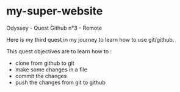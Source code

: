# my-super-website
Odyssey - Quest Github n°3 - Remote

Here is my third quest in my journey to learn how to use git/github.

This quest objectives are to learn how to :
* clone from github to git
* make some changes in a file
* commit the changes
* push the changes from git to github
